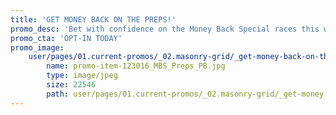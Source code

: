 ```yaml
---
title: 'GET MONEY BACK ON THE PREPS!'
promo_desc: 'Bet with confidence on the Money Back Special races this week at the preps! We’ll refund your win bet when you finish 2nd or 3rd up to $15.'
promo_cta: 'OPT-IN TODAY'
promo_image:
    user/pages/01.current-promos/_02.masonry-grid/_get-money-back-on-the-preps/promo-item-123016_MBS_Preps_PB.jpg:
        name: promo-item-123016_MBS_Preps_PB.jpg
        type: image/jpeg
        size: 22546
        path: user/pages/01.current-promos/_02.masonry-grid/_get-money-back-on-the-preps/promo-item-123016_MBS_Preps_PB.jpg
---
```


			
			